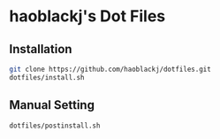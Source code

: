 # haoblackj's Dot Files

## Installation

```bash
git clone https://github.com/haoblackj/dotfiles.git
dotfiles/install.sh
```

## Manual Setting

```zsh
dotfiles/postinstall.sh
```
